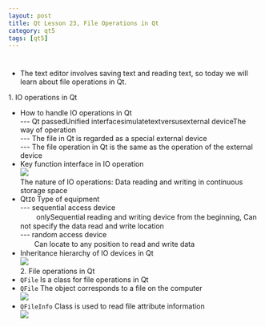 ```yaml
---
layout: post
title: Qt Lesson 23, File Operations in Qt
category: qt5
tags: [qt5]
---
```

# 

## 

* The text editor involves saving text and reading text, so today we will learn about file operations in Qt.

1\. IO operations in Qt

* How to handle IO operations in Qt  
--- Qt passedUnified interfacesimulatetextversusexternal deviceThe way of operation  
--- The file in Qt is regarded as a special external device  
--- The file operation in Qt is the same as the operation of the external device
* Key function interface in IO operation  
![ ](/md_blog/public/assets/2021-07-25/1ec84b96ac03acfee02872638f2ed469.png)  
The nature of IO operations: Data reading and writing in continuous storage space
* Qt`IO` Type of equipment  
--- sequential access device  
　　 onlySequential reading and writing device from the beginning, Can not specify the data read and write location  
--- random access device  
　　Can locate to any position to read and write data
* Inheritance hierarchy of IO devices in Qt  
![ ](/md_blog/public/assets/2021-07-25/8fa6b6af26fd454712c6231afbd2b8a8.png)  
2\. File operations in Qt
* `QFile` Is a class for file operations in Qt
* `QFile` The object corresponds to a file on the computer  
![ ](/md_blog/public/assets/2021-07-25/2f0f1e302048b2d9076482f946866904.png)
* `QFileInfo` Class is used to read file attribute information  
![](/md_blog/public/assets/2021-07-25/5b0c265d8d25a8422f086ea398b67304.png)